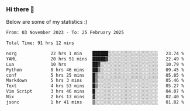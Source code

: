 ### Hi there 👋
Below are some of my statistics :)

<!--START_SECTION:waka-->

```txt
From: 03 November 2023 - To: 25 February 2025

Total Time: 91 hrs 12 mins

norg             22 hrs 1 min    ██████░░░░░░░░░░░░░░░░░░░   23.74 %
YAML             20 hrs 51 mins  █████▓░░░░░░░░░░░░░░░░░░░   22.49 %
Lua              10 hrs          ██▓░░░░░░░░░░░░░░░░░░░░░░   10.79 %
Python           8 hrs 46 mins   ██▒░░░░░░░░░░░░░░░░░░░░░░   09.45 %
conf             5 hrs 25 mins   █▒░░░░░░░░░░░░░░░░░░░░░░░   05.85 %
Markdown         5 hrs 3 mins    █▒░░░░░░░░░░░░░░░░░░░░░░░   05.46 %
Text             4 hrs 53 mins   █▒░░░░░░░░░░░░░░░░░░░░░░░   05.27 %
Vim Script       3 hrs 46 mins   █░░░░░░░░░░░░░░░░░░░░░░░░   04.07 %
Nix              2 hrs 13 mins   ▓░░░░░░░░░░░░░░░░░░░░░░░░   02.40 %
jsonc            1 hr 41 mins    ▒░░░░░░░░░░░░░░░░░░░░░░░░   01.82 %
```

<!--END_SECTION:waka-->

<!--
**KlapenHz/KlapenHz** is a ✨ _special_ ✨ repository because its `README.md` (this file) appears on your GitHub profile.

Here are some ideas to get you started:

- 🔭 I’m currently working on ...
- 🌱 I’m currently learning ...
- 👯 I’m looking to collaborate on ...
- 🤔 I’m looking for help with ...
- 💬 Ask me about ...
- 📫 How to reach me: ...
- 😄 Pronouns: ...
- ⚡ Fun fact: ...
-->

